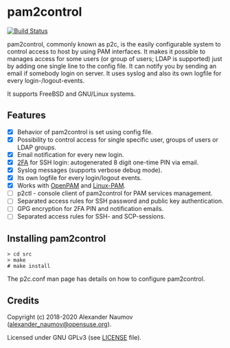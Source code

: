 # pam2control
[![Build Status](https://travis-ci.org/alexander-naumov/pam2control.svg?branch=master)](https://travis-ci.org/alexander-naumov/pam2control)

pam2control, commonly known as p2c, is the easily configurable system to
control access to host by using PAM interfaces.
It makes it possible to manages access for some users (or group of users;
LDAP is supported) just by adding one single line to the config file.
It can notify you by sending an email if somebody login on server.
It uses syslog and also its own logfile for every login-/logout-events.

It supports FreeBSD and GNU/Linux systems.

## Features
- [x] Behavior of pam2control is set using config file.
- [x] Possibility to control access for single specific user, groups of users or LDAP groups.
- [x] Email notification for every new login.
- [x] [2FA](https://en.wikipedia.org/wiki/Multi-factor_authentication) for SSH login: autogenerated 8 digit one-time PIN via email.
- [x] Syslog messages (supports verbose debug mode).
- [x] Its own logfile for every login/logout events.
- [x] Works with [OpenPAM](https://www.openpam.org/) and [Linux-PAM](http://www.linux-pam.org/).
- [ ] p2ctl - console client of pam2control for PAM services management.
- [ ] Separated access rules for SSH password and public key authentication.
- [ ] GPG encryption for 2FA PIN and notification emails.
- [ ] Separated access rules for SSH- and SCP-sessions.

## Installing pam2control
```
> cd src
> make
# make install
```
The p2c.conf man page has details on how to configure pam2control.

## Credits

Copyright (c) 2018-2020 Alexander Naumov (alexander_naumov@opensuse.org).

Licensed under GNU GPLv3 (see [LICENSE](https://github.com/alexander-naumov/pam2control/blob/master/LICENSE) file).
